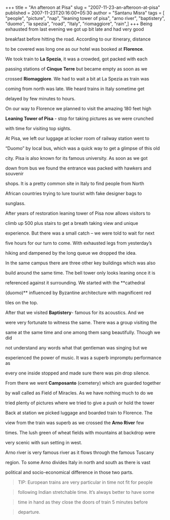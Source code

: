 +++
title = "An afteroon at Pisa"
slug = "2007-11-23-an-afteroon-at-pisa"
published = 2007-11-23T20:16:00+05:30
author = "Santanu Misra"
tags = [ "people", "picture", "nap", "leaning tower of pisa", "arno river", "baptistery", "duomo", "la spezia", "road", "Italy", "riomaggiore", "rain",]
+++
Being exhausted from last evening we got up bit late and had very good

breakfast before hitting the road. According to our itinerary, distance

to be covered was long one as our hotel was booked at **Florence**.



We took train to **La Spezia**, it was a crowded, got packed with each

passing stations of **Cinque Terre** but became empty as soon as we

crossed **Riomaggiore**. We had to wait a bit at La Spezia as train was

coming from north was late. We heard trains in Italy sometime get

delayed by few minutes to hours.



On our way to Florence we planned to visit the amazing 180 feet high

**Leaning Tower of Pisa** - stop for taking pictures as we were crunched

with time for visiting top sights.



  



At Pisa, we left our luggage at locker room of railway station went to

“Duomo” by local bus, which was a quick way to get a glimpse of this old

city. Pisa is also known for its famous university. As soon as we got

down from bus we found the entrance was packed with hawkers and souvenir

shops. It is a pretty common site in Italy to find people from North

African countries trying to lure tourist with fake designer bags to

sunglass.



After years of restoration leaning tower of Pisa now allows visitors to

climb up 500 plus stairs to get a breath taking view and unique

experience. But there was a small catch – we were told to wait for next

five hours for our turn to come. With exhausted legs from yesterday’s

hiking and dampened by the long queue we dropped the idea.



  



In the same campus there are three other key buildings which was also

build around the same time. The bell tower only looks leaning once it is

referenced against it surrounding. We started with the **cathedral

(duomo)** influenced by Byzantine architecture with magnificent red

tiles on the top.



After that we visited **Baptistery**- famous for its acoustics. And we

were very fortunate to witness the same. There was a group visiting the

same at the same time and one among them sang beautifully. Though we did

not understand any words what that gentleman was singing but we

experienced the power of music. It was a superb impromptu performance as

every one inside stopped and made sure there was pin drop silence.



From there we went **Camposanto** (cemetery) which are guarded together

by wall called as Field of Miracles. As we have nothing much to do we

tried plenty of pictures where we tried to give a push or hold the tower



  



Back at station we picked luggage and boarded train to Florence. The

view from the train was superb as we crossed the **Arno River** few

times. The lush green of wheat fields with mountains at backdrop were

very scenic with sun setting in west.



Arno river is very famous river as it flows through the famous Tuscany

region. To some Arno divides Italy in north and south as there is vast

political and socio-economical difference in those two parts.



> TIP: European trains are very particular in time not fit for people

> following Indian stretchable time. It’s always better to have some

> time in hand as they close the doors of train 5 minutes before

> departure.
